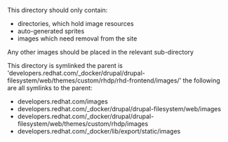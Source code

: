 This directory should only contain:

* directories, which hold image resources
* auto-generated sprites
* images which need removal from the site

Any other images should be placed in the relevant sub-directory

This directory is symlinked the parent is 'developers.redhat.com/_docker/drupal/drupal-filesystem/web/themes/custom/rhdp/rhd-frontend/images/' the following are all symlinks to the parent:

* developers.redhat.com/images
* developers.redhat.com/_docker/drupal/drupal-filesystem/web/images
* developers.redhat.com/_docker/drupal/drupal-filesystem/web/themes/custom/rhdp/images
* developers.redhat.com/_docker/lib/export/static/images